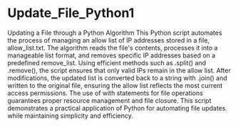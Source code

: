 # Update_File_Python1

Updating a File through a Python Algorithm
This Python script automates the process of managing an allow list of IP addresses stored in a file, allow_list.txt. The algorithm reads the file's contents, processes it into a manageable list format, and removes specific IP addresses based on a predefined remove_list. Using efficient methods such as .split() and .remove(), the script ensures that only valid IPs remain in the allow list. After modifications, the updated list is converted back to a string with .join() and written to the original file, ensuring the allow list reflects the most current access permissions. The use of with statements for file operations guarantees proper resource management and file closure. This script demonstrates a practical application of Python for automating file updates while maintaining simplicity and efficiency.
